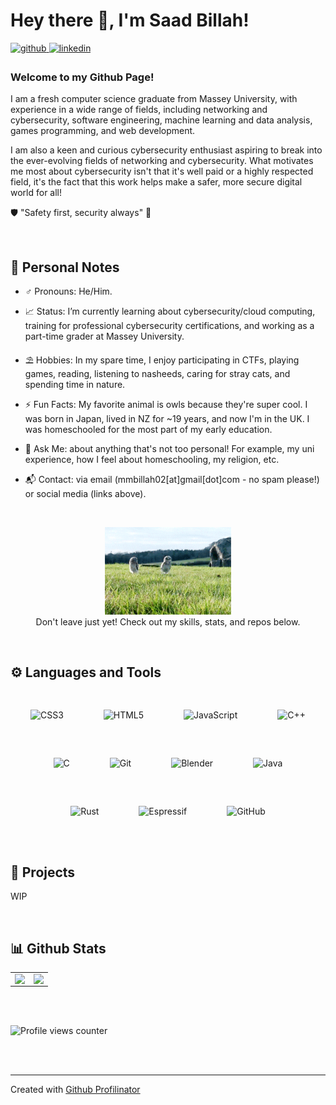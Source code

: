 # Hey there 👋, I'm Saad Billah!  
  

<a href="https://github.com/mmbi-glitch" target="_blank">
<img src=https://img.shields.io/badge/github-%2324292e.svg?&style=for-the-badge&logo=github&logoColor=white alt=github style="margin-bottom: 5px;" />
</a>
<a href="https://linkedin.com/in//mohammad-billah-949156200/" target="_blank">
<img src=https://img.shields.io/badge/linkedin-%231E77B5.svg?&style=for-the-badge&logo=linkedin&logoColor=white alt=linkedin style="margin-bottom: 5px;" />
</a>  

<br/>
  
### Welcome to my Github Page!  

I am a fresh computer science graduate from Massey University, with experience in a wide range of fields, including networking and cybersecurity, software engineering, machine learning and data analysis, games programming, and web development. 

I am also a keen and curious cybersecurity enthusiast aspiring to break into the ever-evolving fields of networking and cybersecurity. What motivates me most about cybersecurity isn't that it's well paid or a highly respected field, it's the fact that this work helps make a safer, more secure digital world for all!

🛡️ "Safety first, security always" 🔐

<br />

## 📒 Personal Notes  

- ♂️ Pronouns: He/Him.

- 📈 Status: I’m currently learning about cybersecurity/cloud computing, training for professional cybersecurity certifications, and working as a part-time grader at Massey University.

- ⛱️ Hobbies: In my spare time, I enjoy participating in CTFs, playing games, reading, listening to nasheeds, caring for stray cats, and spending time in nature.

- ⚡ Fun Facts: My favorite animal is owls because they're super cool. I was born in Japan, lived in NZ for ~19 years, and now I'm in the UK. I was homeschooled for the most part of my early education.

- 💬 Ask Me: about anything that's not too personal! For example, my uni experience, how I feel about homeschooling, my religion, etc.  
  
- 📬 Contact: via email (mmbillah02[at]gmail[dot]com - no spam please!) or social media (links above).     
  
<br/>  

<p align="center" width="100%">
    <img width="40%" src="https://github.com/mmbi-glitch/mmbi-glitch/blob/main/owl.gif">
  <br/>
    Don't leave just yet! Check out my skills, stats, and repos below.
</p>

<br/>

## ⚙️ Languages and Tools  
<div align="center">  
<img style="margin: 30px" src="https://profilinator.rishav.dev/skills-assets/css3-original-wordmark.svg" alt="CSS3" height="30" />  
<img style="margin: 30px" src="https://profilinator.rishav.dev/skills-assets/html5-original-wordmark.svg" alt="HTML5" height="30" />  
<img style="margin: 30px" src="https://profilinator.rishav.dev/skills-assets/javascript-original.svg" alt="JavaScript" height="30" />  
<img style="margin: 30px" src="https://profilinator.rishav.dev/skills-assets/cplusplus-original.svg" alt="C++" height="30" />  
<img style="margin: 30px" src="https://profilinator.rishav.dev/skills-assets/c-original.svg" alt="C" height="30" />  
<img style="margin: 30px" src="https://profilinator.rishav.dev/skills-assets/git-scm-icon.svg" alt="Git" height="30" />  
<img style="margin: 30px" src="https://profilinator.rishav.dev/skills-assets/blender_community_badge_white.svg" alt="Blender" height="30" />  
<img style="margin: 30px" src="https://profilinator.rishav.dev/skills-assets/java-original-wordmark.svg" alt="Java" height="30" />  
<img style="margin: 30px" src="https://profilinator.rishav.dev/skills-assets/rust-plain.svg" alt="Rust" height="30" />
<img style="margin: 30px" src="https://cdn.platformio.org/images/platformio-logo.17fdc3bc.png" alt="Espressif" height="30" />
<img style="margin: 30px" src="https://github.githubassets.com/images/modules/logos_page/GitHub-Mark.png" alt="GitHub" height="30" />
</div>  

<br/>  

## 🧪 Projects

WIP

<br/>

## 📊 Github Stats  
<table><tr><td valign="top" width="50%">

<img src="https://github-readme-stats-sigma-five.vercel.app/api?username=mmbi-glitch&show_icons=true&count_private=true&include_all_commits&hide_border=true&theme=synthwave" align="left" style="width: 100%" />

</td><td valign="top" width="50%">



<img src="https://github-readme-stats-sigma-five.vercel.app/api/top-langs/?username=mmbi-glitch&hide_border=true&layout=compact&theme=synthwave" align="left" style="width: 100%" />

</td></tr></table>  

<br/>  

  

<br/>  

![Profile views counter](https://komarev.com/ghpvc/?username=mmbi-glitch&&style=flat-square)  
  

<br/>  


<br />

----
Created with [Github Profilinator](https://profilinator.rishav.dev/)
